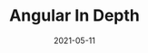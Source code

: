 ---
title: Angular In Depth
date: 2021-05-11
aubot: Angular Taiwan
portrait: ''
describe: '一个阳光快乐的BOY,在正合适的年龄里希望遇见正好的你。'
type: "about"
layout: "about"
author: 
---